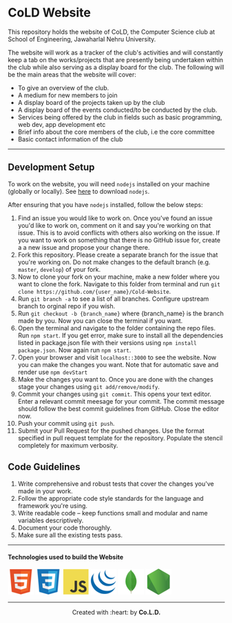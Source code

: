 # **CoLD Website**
This repository holds the website of CoLD, the Computer Science club at School of Engineering, Jawaharlal Nehru University.<br>

The website will work as a tracker of the club's activities and will constantly keep a tab on the works/projects that are presently being undertaken within the club while also serving as a display board for the club. The following will be the main areas that the website will cover:

* To give an overview of the club.
* A medium for new members to join
* A display board of the projects taken up by the club
* A display board of the events conducted/to be conducted by the club.
* Services being offered by the club in fields such as basic programming, web dev, app development etc
* Brief info about the core members of the club, i.e the core committee
* Basic contact information of the club

***
## Development Setup

To work on the website, you will need `nodejs` installed on your machine (globally or locally). See <a href="https://nodejs.org/en/download/">here</a> to download `nodejs`.

After ensuring that you have `nodejs` installed, follow the below steps:
1. Find an issue you would like to work on. Once you've found an issue you'd like to work on, comment on it and say you're working on that issue. This is to avoid conflicts with others also working on the issue. If you want to work on something that there is no GitHub issue for, create a a new issue and propose your change there.
2. Fork this repository. Please create a separate branch for the issue that you're working on. Do not make changes to the default branch (e.g. `master`, `develop`) of your fork.
3. Now to clone your fork on your machine, make a new folder where you want to clone the fork. Navigate to this folder from terminal and run `git clone https://github.com/{user_name}/Cold-Website`.
4. Run `git branch -a` to see a list of all branches. Configure upstream branch to orginal repo if you wish.
5. Run `git checkout -b {branch_name}` where {branch_name} is the branch made by you. Now you can close the terminal if you want.
6. Open the terminal and navigate to the folder containing the repo files. Run `npm start`. If you get error, make sure to install all the dependencies listed in package.json file with their versions using `npm install package.json`. Now again run `npm start`.
7. Open your browser and visit `localhost::3000` to see the website. Now you can make the changes you want. Note that for automatic save and render use `npm devStart`
8. Make the changes you want to. Once you are done with the changes stage your changes using `git add/remove/modify`.
9. Commit your changes using `git commit`. This opens your text editor. Enter a relevant commit meesage for your commit. The commit message should follow the best commit guidelines from GitHub. Close the editor now.
10. Push your commit using `git push`.
11. Submit your Pull Request for the pushed changes. Use the format specified in pull request template for the repository. Populate the stencil completely for maximum verbosity.

## Code Guidelines
1. Write comprehensive and robust tests that cover the changes you've made in your work.
2. Follow the appropriate code style standards for the language and framework you're using.
3. Write readable code – keep functions small and modular and name variables descriptively.
4. Document your code thoroughly.
5. Make sure all the existing tests pass.

***
#### Technologies used to build the Website
<p>
<img src="https://raw.githubusercontent.com/devicons/devicon/master/icons/html5/html5-original.svg" alt="HTML5" width="60" height="60"/>
<img src="https://raw.githubusercontent.com/devicons/devicon/master/icons/css3/css3-original.svg" alt="CSS3" width="60" height="60"/>
<img src="https://raw.githubusercontent.com/devicons/devicon/master/icons/javascript/javascript-original.svg" alt="JavaScript" width="60" height="60"/>
<img src="https://raw.githubusercontent.com/devicons/devicon/master/icons/jquery/jquery-original.svg" alt="jQuery" width="60" height="60"/>
<img src="https://raw.githubusercontent.com/devicons/devicon/master/icons/mongodb/mongodb-original.svg" alt="MongoDB" width="60" height="60"/>
<img src="https://raw.githubusercontent.com/devicons/devicon/master/icons/nodejs/nodejs-original.svg" alt="NodeJs" width="60" height="60"/>
</p>
<hr>
<p align="center"> Created with :heart: by <b>Co.L.D.</b> </p>
